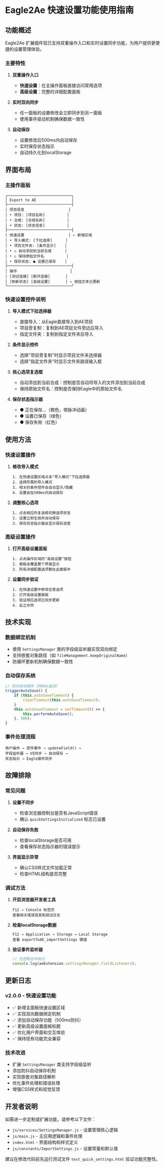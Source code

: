 # Eagle2Ae 快速设置功能使用指南

## 功能概述

Eagle2Ae 扩展插件现已支持双重操作入口和实时设置同步功能，为用户提供更便捷的设置管理体验。

### 主要特性

1. **双重操作入口**
   - **快速设置**：在主操作面板直接访问常用选项
   - **高级设置**：完整的详细配置面板

2. **实时双向同步**
   - 任一面板的设置修改会立即同步到另一面板
   - 使用事件驱动机制确保数据一致性

3. **自动保存**
   - 设置修改后500ms内自动保存
   - 实时保存状态指示
   - 自动持久化到localStorage

## 界面布局

### 主操作面板

```
┌─────────────────────────────┐
│ Export to AE                │
├─────────────────────────────┤
│ 项目信息                    │
│ • 项目: [项目名称]          │
│ • 合成: [合成名称]          │
│ • 状态: [状态信息]          │
├─────────────────────────────┤
│ 快速设置                    │ ← 新增区域
│ • 导入模式: [下拉选择]      │
│ • 项目文件夹: [条件显示]    │
│ • ☑ 自动添加到当前合成      │
│ • ☑ 保持原始文件名          │
│ • 保存状态: ● 设置已保存    │
├─────────────────────────────┤
│ 操作                        │
│ [测试连接] [断开连接]       │
│ [刷新状态] [高级设置]       │ ← 按钮文本已更新
└─────────────────────────────┘
```

### 快速设置控件说明

1. **导入模式下拉选择器**
   - 直接导入：从Eagle直接导入到AE项目
   - 项目旁复制：复制到AE项目文件旁边后导入
   - 指定文件夹：复制到指定文件夹后导入

2. **条件显示控件**
   - 选择"项目旁复制"时显示项目文件夹选择器
   - 选择"指定文件夹"时显示文件夹路径输入框

3. **核心选项复选框**
   - 自动添加到当前合成：控制是否自动将导入的文件添加到当前合成
   - 保持原始文件名：控制是否保持Eagle中的原始文件名

4. **保存状态指示器**
   - ● 正在保存...（橙色，带脉冲动画）
   - ● 设置已保存（绿色）
   - ● 保存失败（红色）

## 使用方法

### 快速设置操作

1. **修改导入模式**
   ```
   1. 在快速设置区域点击"导入模式"下拉选择器
   2. 选择所需的导入模式
   3. 相关的条件控件会自动显示/隐藏
   4. 设置会在500ms内自动保存
   ```

2. **调整核心选项**
   ```
   1. 点击相应的复选框切换选项状态
   2. 设置立即生效并自动保存
   3. 保存状态指示器会显示保存进度
   ```

### 高级设置操作

1. **打开高级设置面板**
   ```
   1. 点击操作区域的"高级设置"按钮
   2. 面板会覆盖整个界面显示
   3. 所有详细配置选项都在此面板中
   ```

2. **设置同步验证**
   ```
   1. 在快速设置中修改任意选项
   2. 打开高级设置面板
   3. 验证相应选项已同步更新
   4. 反之亦然
   ```

## 技术实现

### 数据绑定机制

- 使用 `SettingsManager` 类的字段级监听器实现双向绑定
- 支持嵌套对象路径（如 `fileManagement.keepOriginalName`）
- 防循环更新机制确保数据一致性

### 自动保存系统

```javascript
// 防抖自动保存（500ms延迟）
triggerAutoSave() {
    if (this.autoSaveTimeout) {
        clearTimeout(this.autoSaveTimeout);
    }
    this.autoSaveTimeout = setTimeout(() => {
        this.performAutoSave();
    }, 500);
}
```

### 事件处理流程

```
用户操作 → 控件事件 → updateField() → 
字段监听器 → UI同步 → 自动保存 → 
状态指示 → Eagle插件同步
```

## 故障排除

### 常见问题

1. **设置不同步**
   - 检查浏览器控制台是否有JavaScript错误
   - 确认 `quickSettingsInitialized` 标志已设置

2. **自动保存失败**
   - 检查localStorage是否可用
   - 查看保存状态指示器的错误提示

3. **界面显示异常**
   - 确认CSS样式文件加载正常
   - 检查HTML结构是否完整

### 调试方法

1. **开启浏览器开发者工具**
   ```
   F12 → Console 标签页
   查看相关错误信息和调试日志
   ```

2. **检查localStorage数据**
   ```
   F12 → Application → Storage → Local Storage
   查看 exportToAE_importSettings 键值
   ```

3. **验证事件监听器**
   ```javascript
   // 在控制台中执行
   console.log(aeExtension.settingsManager.fieldListeners);
   ```

## 更新日志

### v2.0.0 - 快速设置功能
- ✅ 新增主面板快速设置区域
- ✅ 实现双向数据绑定机制
- ✅ 添加自动保存功能（500ms防抖）
- ✅ 更新高级设置面板标题
- ✅ 优化用户界面和交互体验
- ✅ 保持现有功能完全兼容

### 技术改进
- 扩展 `SettingsManager` 类支持字段级监听
- 添加防抖自动保存机制
- 实现嵌套对象路径解析
- 优化事件处理和错误处理
- 增强CSS样式和视觉反馈

## 开发者说明

如需进一步定制或扩展功能，请参考以下文件：

- `js/services/SettingsManager.js` - 设置管理核心逻辑
- `js/main.js` - 主应用逻辑和事件处理
- `index.html` - 界面结构和样式定义
- `js/constants/ImportSettings.js` - 设置常量和默认值

建议在修改代码前先运行测试文件 `test_quick_settings.html` 验证功能完整性。
